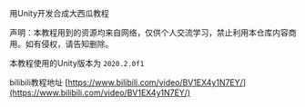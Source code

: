 用Unity开发合成大西瓜教程

声明：本教程用到的资源均来自网络，仅供个人交流学习，禁止利用本仓库内容商用。如有侵权，请告知删除。

本教程使用的Unity版本为 `2020.2.0f1`

bilibili教程地址 [https://www.bilibili.com/video/BV1EX4y1N7EY/](https://www.bilibili.com/video/BV1EX4y1N7EY/)